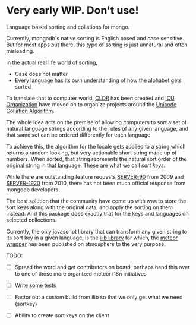 # Very early WIP. Don't use!

Language based sorting and collations for mongo.

Currently, mongodb's native sorting is English based and case sensitive. But for
most apps out there, this type of sorting is just unnatural and often misleading.

In the actual real life world of sorting,

* Case does not matter
* Every language has its own understanding of how the alphabet gets sorted

To translate that to computer world, [CLDR](http://cldr.unicode.org/index/cldr-spec/collation-guidelines)
has been created and [ICU Organization](http://site.icu-project.org/) have moved on to
organize projects around the [Unicode Collation Algorithm](http://www.unicode.org/reports/tr10/).

The whole idea acts on the premise of allowing computers to sort a set of
natural language strings according to the rules of any given language, and that
same set can be ordered differently for each language.

To achieve this, the algorithm for the locale gets applied to a string which returns
a random looking, but very actionable short string made up of numbers. When sorted,
that string represents the natural sort order of the original string in that
language. These are what we call *sort keys*.

While there are outstanding feature requests [SERVER-90](https://jira.mongodb.org/browse/SERVER-90)
from 2009 and [SERVER-1920](https://jira.mongodb.org/browse/SERVER-1920) from 2010,
there has not been much official response from mongodb developers.

The best solution that the community have come up with was to store the sort keys
along with the original data, and apply the sorting on them instead. And this package
does exactly that for the keys and languages on selected collections.

Currently, the only javascript library that can transform any given string to its
sort key in a given language, is the [ilib library](https://www.npmjs.com/package/ilib)
for which, the [meteor wrapper](https://atmospherejs.com/serkandurusoy/ilib)
has been published on atmosphere to the very purpose.

TODO:

- [ ] Spread the word and get contributors on board, perhaps hand this over to
      one of those more organized meteor i18n initiatives
- [ ] Write some tests
- [ ] Factor out a custom build from ilib so that we only get what we need (sortkey)
- [ ] Ability to create sort keys on the client


